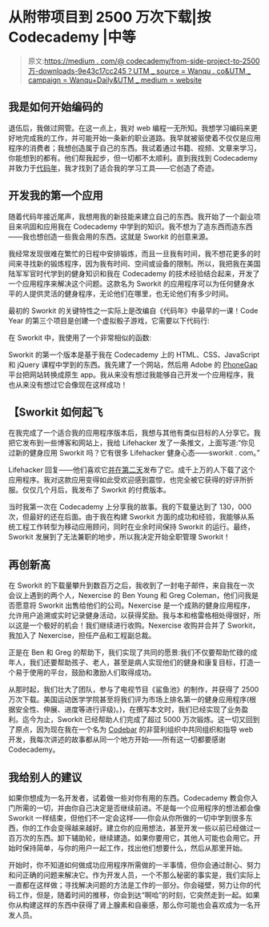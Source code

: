 # 从附带项目到 2500 万次下载|按 Codecademy |中等

> 原文:[https://medium . com/@ codecademy/from-side-project-to-2500 万-downloads-9e43c17cc245？UTM _ source = Wanqu . co&UTM _ campaign = Wanqu+Daily&UTM _ medium = website](https://medium.com/@codecademy/from-side-project-to-25-million-downloads-9e43c17cc245?utm_source=wanqu.co&utm_campaign=Wanqu+Daily&utm_medium=website)

## **我是如何开始编码的**

退伍后，我做过网管。在这一点上，我对 web 编程一无所知。我想学习编码来更好地完成我的工作，并可能开始一条新的职业道路。我早就被驱使着不仅仅是应用程序的消费者；我想创造属于自己的东西。我试着通过书籍、视频、文章来学习，你能想到的都有。他们帮我起步，但一切都不太顺利。直到我找到 Codecademy 并致力于[代码年](http://money.cnn.com/2012/01/06/technology/code_year/)，我才找到了适合我的学习工具——它创造了奇迹。

## **开发我的第一个应用**

随着代码年接近尾声，我想用我的新技能来建立自己的东西。我开始了一个副业项目来巩固和应用我在 Codecademy 中学到的知识。我不想为了造东西而造东西——我也想创造一些我会用的东西。这就是 Sworkit 的创意来源。

我经常发现很难在繁忙的日程中安排锻炼，而且一旦我有时间，我不想花更多的时间来寻找新的锻炼程序，因为我有时间、空间或设备的限制。所以，我把我在美国陆军军官时代学到的健身知识和我在 Codecademy 的技术经验结合起来，开发了一个应用程序来解决这个问题。这款名为 Sworkit 的应用程序可以为任何健身水平的人提供灵活的健身程序，无论他们在哪里，也无论他们有多少时间。

最初的 Sworkit 的关键特性之一实际上是改编自《代码年》中最早的一课！Code Year 的第三个项目是创建一个虚拟骰子游戏，它需要以下代码行:



在 Sworkit 中，我使用了一个非常相似的函数:



Sworkit 的第一个版本是基于我在 Codecademy 上的 HTML、CSS、JavaScript 和 jQuery 课程中学到的东西。我先建了一个网站，然后用 Adobe 的 [PhoneGap](http://phonegap.com/) 平台把网站转换成原生 app。我从来没有想过我能够自己开发一个应用程序，我也从来没有想过它会像现在这样成功！

## 【Sworkit 如何起飞

在我完成了一个适合我的应用程序版本后，我想与其他有类似目标的人分享它。我把它发布到一些博客和网站上，我给 Lifehacker 发了一条推文，上面写道:“你见过新的健身应用 Sworkit 吗？它有很多 Lifehacker 健身心态——sworkit . com。”

Lifehacker 回复——他们喜欢它[并在第二天](http://lifehacker.com/5912857/sworkit-generates-random-workouts-for-any-timeframe-whether-youve-got-five-minutes-or-an-hour)发布了它。成千上万的人下载了这个应用程序。我对这款应用变得如此受欢迎感到震惊，也完全被它获得的好评所折服。仅仅几个月后，我发布了 Sworkit 的付费版本。

当时我第一次在 Codecademy 上分享我的故事。我的下载量达到了 130，000 次，但最好的还在后面。由于我在构建 Sworkit 方面的成功和经验，我能够从系统工程工作转型为移动应用顾问，同时在业余时间保持 Sworkit 的运行。最终，Sworkit 发展到了无法兼职的地步，所以我决定开始全职管理 Sworkit！

## **再创新高**

在 Sworkit 的下载量攀升到数百万之后，我收到了一封电子邮件，来自我在一次会议上遇到的两个人，Nexercise 的 Ben Young 和 Greg Coleman，他们问我是否愿意将 Sworkit 出售给他们的公司。Nexercise 是一个成熟的健身应用程序，允许用户追溯或实时记录健身活动，以获得奖励。我与本和格雷格相处得很好，所以这是一个极好的机会！我们继续进行收购。Nexercise 收购并合并了 Sworkit，我加入了 Nexercise，担任产品和工程副总裁。

正是在 Ben 和 Greg 的帮助下，我们实现了共同的愿景:我们不仅要帮助忙碌的成年人，我们还要帮助孩子、老人，甚至是病人实现他们的健身和康复目标，打造一个易于使用的平台，鼓励和激励人们取得成功。

从那时起，我们壮大了团队，参与了电视节目《鲨鱼池》的制作，并获得了 2500 万次下载。美国运动医学学院甚至将我们评为市场上排名第一的健身应用程序(根据安全性、伸展、进度等进行评级)。)，在撰写本文时，我们已经实现了业务盈利。迄今为止，Sworkit 已经帮助人们完成了超过 5000 万次锻炼。这一切又回到了原点，因为现在我在一个名为 [Codebar](https://codebar.io/) 的非营利组织中共同组织和指导 web 开发，我每次讲述的故事都从同一个地方开始——所有这一切都要感谢 Codecademy。

## **我给别人的建议**

如果你想成为一名开发者，试着做一些对你有用的东西。Codecademy 教会你入门所需的一切，并由你自己决定是否继续前进。不是每一个应用程序的想法都会像 Sworkit 一样结束，但他们不一定会这样——你会从你所做的一切中学到很多东西，你的工作会变得越来越好。建立你的应用想法，甚至开发一些以前已经做过一百万次的东西。卸下辅助轮，继续建造。如果你要用它，其他人可能也会用它。开始时保持简单，与你的用户一起工作，找出他们想要什么，然后从那里开始。

开始时，你不知道如何做成功应用程序所需做的一半事情，但你会通过耐心、努力和问正确的问题来解决它。作为开发人员，一个不那么秘密的事实是，我们实际上一直都在这样做；寻找解决问题的方法是工作的一部分。你会碰壁，努力让你的代码工作，但是，随着时间的推移，你会到达“啊哈”的时刻，它突然走到一起。如果你从构建这样的东西中获得了肾上腺素和自豪感，那么你可能也会喜欢成为一名开发人员。



